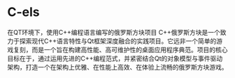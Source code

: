 # C-els
在QT环境下，使用C++编程语言编写的俄罗斯方块项目
C++俄罗斯方块是一个致力于探索现代C++语言特性与Qt框架深度融合的实践项目。它远非一个简单的游戏复刻，而是一个旨在构建高性能、高可维护性的桌面应用程序典范。项目的核心目标在于，通过运用先进的C++编程范式，并紧密结合Qt的对象模型与事件驱动架构，打造一个在架构上优雅、在性能上高效、在体验上流畅的俄罗斯方块游戏。
